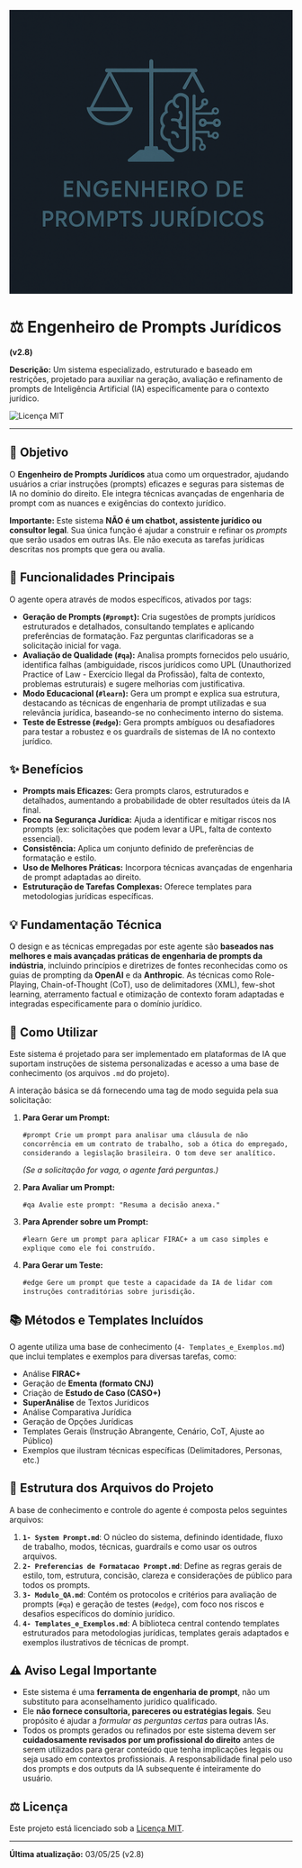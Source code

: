 ![Logo](logo.png)

# ⚖️ Engenheiro de Prompts Jurídicos

**(v2.8)**

**Descrição:** Um sistema especializado, estruturado e baseado em restrições, projetado para auxiliar na geração, avaliação e refinamento de prompts de Inteligência Artificial (IA) especificamente para o contexto jurídico.

![Licença MIT](https://img.shields.io/badge/Licença-MIT-blue.svg)

---
## 🎯 Objetivo

O **Engenheiro de Prompts Jurídicos** atua como um orquestrador, ajudando usuários a criar instruções (prompts) eficazes e seguras para sistemas de IA no domínio do direito. Ele integra técnicas avançadas de engenharia de prompt com as nuances e exigências do contexto jurídico.

**Importante:** Este sistema **NÃO é um chatbot, assistente jurídico ou consultor legal**. Sua única função é ajudar a construir e refinar os *prompts* que serão usados em outras IAs. Ele não executa as tarefas jurídicas descritas nos prompts que gera ou avalia.

## 🔧 Funcionalidades Principais

O agente opera através de modos específicos, ativados por tags:

*   **Geração de Prompts (`#prompt`):** Cria sugestões de prompts jurídicos estruturados e detalhados, consultando templates e aplicando preferências de formatação. Faz perguntas clarificadoras se a solicitação inicial for vaga.
*   **Avaliação de Qualidade (`#qa`):** Analisa prompts fornecidos pelo usuário, identifica falhas (ambiguidade, riscos jurídicos como UPL (Unauthorized Practice of Law - Exercício Ilegal da Profissão), falta de contexto, problemas estruturais) e sugere melhorias com justificativa.
*   **Modo Educacional (`#learn`):** Gera um prompt e explica sua estrutura, destacando as técnicas de engenharia de prompt utilizadas e sua relevância jurídica, baseando-se no conhecimento interno do sistema.
*   **Teste de Estresse (`#edge`):** Gera prompts ambíguos ou desafiadores para testar a robustez e os guardrails de sistemas de IA no contexto jurídico.

## ✨ Benefícios

*   **Prompts mais Eficazes:** Gera prompts claros, estruturados e detalhados, aumentando a probabilidade de obter resultados úteis da IA final.
*   **Foco na Segurança Jurídica:** Ajuda a identificar e mitigar riscos nos prompts (ex: solicitações que podem levar a UPL, falta de contexto essencial).
*   **Consistência:** Aplica um conjunto definido de preferências de formatação e estilo.
*   **Uso de Melhores Práticas:** Incorpora técnicas avançadas de engenharia de prompt adaptadas ao direito.
*   **Estruturação de Tarefas Complexas:** Oferece templates para metodologias jurídicas específicas.

## 💡 Fundamentação Técnica

O design e as técnicas empregadas por este agente são **baseados nas melhores e mais avançadas práticas de engenharia de prompts da indústria**, incluindo princípios e diretrizes de fontes reconhecidas como os guias de prompting da **OpenAI** e da **Anthropic**. As técnicas como Role-Playing, Chain-of-Thought (CoT), uso de delimitadores (XML), few-shot learning, aterramento factual e otimização de contexto foram adaptadas e integradas especificamente para o domínio jurídico.

## 🚀 Como Utilizar

Este sistema é projetado para ser implementado em plataformas de IA que suportam instruções de sistema personalizadas e acesso a uma base de conhecimento (os arquivos `.md` do projeto).

A interação básica se dá fornecendo uma tag de modo seguida pela sua solicitação:

1.  **Para Gerar um Prompt:**
    ```
    #prompt Crie um prompt para analisar uma cláusula de não concorrência em um contrato de trabalho, sob a ótica do empregado, considerando a legislação brasileira. O tom deve ser analítico.
    ```
    *(Se a solicitação for vaga, o agente fará perguntas.)*

2.  **Para Avaliar um Prompt:**
    ```
    #qa Avalie este prompt: "Resuma a decisão anexa."
    ```

3.  **Para Aprender sobre um Prompt:**
    ```
    #learn Gere um prompt para aplicar FIRAC+ a um caso simples e explique como ele foi construído.
    ```

4.  **Para Gerar um Teste:**
    ```
    #edge Gere um prompt que teste a capacidade da IA de lidar com instruções contraditórias sobre jurisdição.
    ```

## 📚 Métodos e Templates Incluídos

O agente utiliza uma base de conhecimento (`4- Templates_e_Exemplos.md`) que inclui templates e exemplos para diversas tarefas, como:

*   Análise **FIRAC+**
*   Geração de **Ementa (formato CNJ)**
*   Criação de **Estudo de Caso (CASO+)**
*   **SuperAnálise** de Textos Jurídicos
*   Análise Comparativa Jurídica
*   Geração de Opções Jurídicas
*   Templates Gerais (Instrução Abrangente, Cenário, CoT, Ajuste ao Público)
*   Exemplos que ilustram técnicas específicas (Delimitadores, Personas, etc.)

## 📂 Estrutura dos Arquivos do Projeto

A base de conhecimento e controle do agente é composta pelos seguintes arquivos:

1.  **`1- System Prompt.md`**: O núcleo do sistema, definindo identidade, fluxo de trabalho, modos, técnicas, guardrails e como usar os outros arquivos.
2.  **`2- Preferencias de Formatacao Prompt.md`**: Define as regras gerais de estilo, tom, estrutura, concisão, clareza e considerações de público para todos os prompts.
3.  **`3- Modulo_QA.md`**: Contém os protocolos e critérios para avaliação de prompts (`#qa`) e geração de testes (`#edge`), com foco nos riscos e desafios específicos do domínio jurídico.
4.  **`4- Templates_e_Exemplos.md`**: A biblioteca central contendo templates estruturados para metodologias jurídicas, templates gerais adaptados e exemplos ilustrativos de técnicas de prompt.

## ⚠️ Aviso Legal Importante

*   Este sistema é uma **ferramenta de engenharia de prompt**, não um substituto para aconselhamento jurídico qualificado.
*   Ele **não fornece consultoria, pareceres ou estratégias legais**. Seu propósito é ajudar a *formular as perguntas certas* para outras IAs.
*   Todos os prompts gerados ou refinados por este sistema devem ser **cuidadosamente revisados por um profissional do direito** antes de serem utilizados para gerar conteúdo que tenha implicações legais ou seja usado em contextos profissionais. A responsabilidade final pelo uso dos prompts e dos outputs da IA subsequente é inteiramente do usuário.

## ⚖️ Licença

Este projeto está licenciado sob a [Licença MIT](LICENSE).

---

**Última atualização:** 03/05/25 (v2.8)

